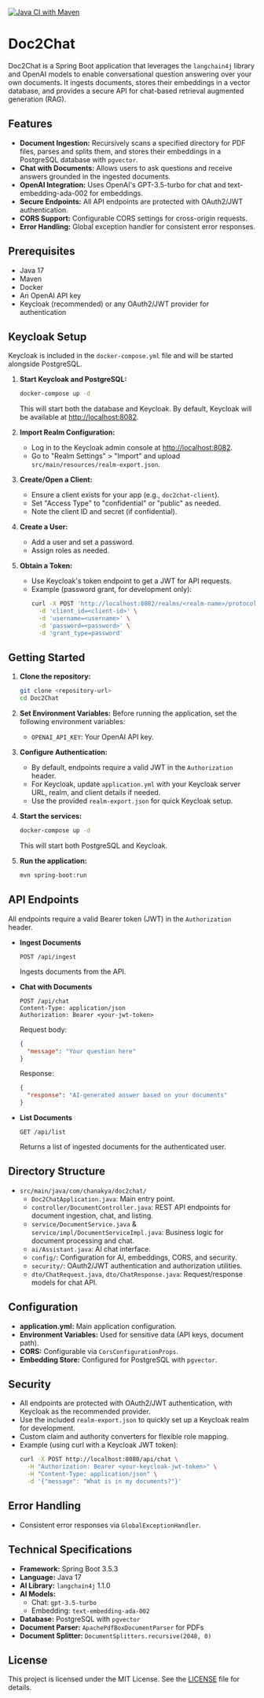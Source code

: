 [![Java CI with Maven](https://github.com/chanakya180/Doc2Chat/actions/workflows/maven.yml/badge.svg)](https://github.com/chanakya180/Doc2Chat/actions/workflows/maven.yml)

# Doc2Chat

Doc2Chat is a Spring Boot application that leverages the `langchain4j` library and OpenAI models to enable conversational question answering over your own documents. It ingests documents, stores their embeddings in a vector database, and provides a secure API for chat-based retrieval augmented generation (RAG).

## Features

- **Document Ingestion:** Recursively scans a specified directory for PDF files, parses and splits them, and stores their embeddings in a PostgreSQL database with `pgvector`.
- **Chat with Documents:** Allows users to ask questions and receive answers grounded in the ingested documents.
- **OpenAI Integration:** Uses OpenAI's GPT-3.5-turbo for chat and text-embedding-ada-002 for embeddings.
- **Secure Endpoints:** All API endpoints are protected with OAuth2/JWT authentication.
- **CORS Support:** Configurable CORS settings for cross-origin requests.
- **Error Handling:** Global exception handler for consistent error responses.

## Prerequisites

- Java 17
- Maven
- Docker
- An OpenAI API key
- Keycloak (recommended) or any OAuth2/JWT provider for authentication

## Keycloak Setup

Keycloak is included in the `docker-compose.yml` file and will be started alongside PostgreSQL.

1. **Start Keycloak and PostgreSQL:**
    ```bash
    docker-compose up -d
    ```
    This will start both the database and Keycloak. By default, Keycloak will be available at [http://localhost:8082](http://localhost:8082).

2. **Import Realm Configuration:**
    - Log in to the Keycloak admin console at [http://localhost:8082](http://localhost:8082).
    - Go to "Realm Settings" > "Import" and upload `src/main/resources/realm-export.json`.

3. **Create/Open a Client:**
    - Ensure a client exists for your app (e.g., `doc2chat-client`).
    - Set "Access Type" to "confidential" or "public" as needed.
    - Note the client ID and secret (if confidential).

4. **Create a User:**
    - Add a user and set a password.
    - Assign roles as needed.

5. **Obtain a Token:**
    - Use Keycloak's token endpoint to get a JWT for API requests.
    - Example (password grant, for development only):
      ```bash
      curl -X POST 'http://localhost:8082/realms/<realm-name>/protocol/openid-connect/token' \
        -d 'client_id=<client-id>' \
        -d 'username=<username>' \
        -d 'password=<password>' \
        -d 'grant_type=password'
      ```

## Getting Started

1. **Clone the repository:**
    ```bash
    git clone <repository-url>
    cd Doc2Chat
    ```

2. **Set Environment Variables:**
    Before running the application, set the following environment variables:
    - `OPENAI_API_KEY`: Your OpenAI API key.

3. **Configure Authentication:**
    - By default, endpoints require a valid JWT in the `Authorization` header.
    - For Keycloak, update `application.yml` with your Keycloak server URL, realm, and client details if needed.
    - Use the provided `realm-export.json` for quick Keycloak setup.

4. **Start the services:**
    ```bash
    docker-compose up -d
    ```
    This will start both PostgreSQL and Keycloak.

5. **Run the application:**
    ```bash
    mvn spring-boot:run
    ```

## API Endpoints

All endpoints require a valid Bearer token (JWT) in the `Authorization` header.

- **Ingest Documents**
    ```
    POST /api/ingest
    ```
    Ingests documents from the API.

- **Chat with Documents**
    ```
    POST /api/chat
    Content-Type: application/json
    Authorization: Bearer <your-jwt-token>
    ```
    Request body:
    ```json
    {
      "message": "Your question here"
    }
    ```
    Response:
    ```json
    {
      "response": "AI-generated answer based on your documents"
    }
    ```

- **List Documents**
    ```
    GET /api/list
    ```
    Returns a list of ingested documents for the authenticated user.

## Directory Structure

- `src/main/java/com/chanakya/doc2chat/`
    - `Doc2ChatApplication.java`: Main entry point.
    - `controller/DocumentController.java`: REST API endpoints for document ingestion, chat, and listing.
    - `service/DocumentService.java` & `service/impl/DocumentServiceImpl.java`: Business logic for document processing and chat.
    - `ai/Assistant.java`: AI chat interface.
    - `config/`: Configuration for AI, embeddings, CORS, and security.
    - `security/`: OAuth2/JWT authentication and authorization utilities.
    - `dto/ChatRequest.java`, `dto/ChatResponse.java`: Request/response models for chat API.

## Configuration

- **application.yml:** Main application configuration.
- **Environment Variables:** Used for sensitive data (API keys, document path).
- **CORS:** Configurable via `CorsConfigurationProps`.
- **Embedding Store:** Configured for PostgreSQL with `pgvector`.

## Security

- All endpoints are protected with OAuth2/JWT authentication, with Keycloak as the recommended provider.
- Use the included `realm-export.json` to quickly set up a Keycloak realm for development.
- Custom claim and authority converters for flexible role mapping.
- Example (using curl with a Keycloak JWT token):
    ```bash
    curl -X POST http://localhost:8080/api/chat \
      -H "Authorization: Bearer <your-keycloak-jwt-token>" \
      -H "Content-Type: application/json" \
      -d '{"message": "What is in my documents?"}'
    ```

## Error Handling

- Consistent error responses via `GlobalExceptionHandler`.

## Technical Specifications

- **Framework:** Spring Boot 3.5.3
- **Language:** Java 17
- **AI Library:** `langchain4j` 1.1.0
- **AI Models:**
    - Chat: `gpt-3.5-turbo`
    - Embedding: `text-embedding-ada-002`
- **Database:** PostgreSQL with `pgvector`
- **Document Parser:** `ApachePdfBoxDocumentParser` for PDFs
- **Document Splitter:** `DocumentSplitters.recursive(2048, 0)`

## License

This project is licensed under the MIT License. See the [LICENSE](LICENSE) file for details.
